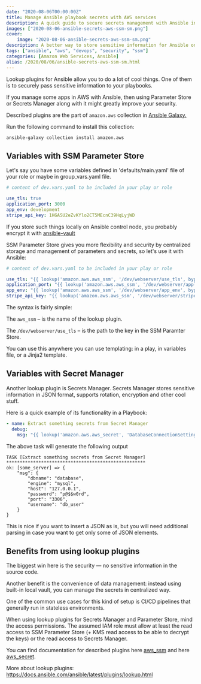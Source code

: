 ```yaml
---
date: "2020-08-06T00:00:00Z"
title: Manage Ansible playbook secrets with AWS services
description: A quick guide to secure secrets management with Ansible in AWS
images: ["2020-08-06-ansible-secrets-aws-ssm-sm.png"]
cover:
    image: "2020-08-06-ansible-secrets-aws-ssm-sm.png"
description: A better way to store sensitive information for Ansible on EC2 or other services
tags: ["ansible", "aws", "devops", "security", "ssm"]
categories: [Amazon Web Services, Ansible]
alias: /2020/08/06/ansible-secrets-aws-ssm-sm.html
---
```

Lookup plugins for Ansible allow you to do a lot of cool things. One of them is to securely pass sensitive information to your playbooks. 

If you manage some apps in AWS with Ansible, then using Parameter Store or Secrets Manager along with it might greatly improve your security.

Described plugins are the part of `amazon.aws` collection in [Ansible Galaxy.](https://galaxy.ansible.com/amazon/aws)

Run the following command to install this collection:

```shell
ansible-galaxy collection install amazon.aws
```

## Variables with SSM Parameter Store

Let's say you have some variables defined in 'defaults/main.yaml' file of your role or maybe in group_vars.yaml file.
```yaml
# content of dev.vars.yaml to be included in your play or role

use_tls: true
application_port: 3000
app_env: development
stripe_api_key: 1HGASU2eZvKYlo2CT5MEcnC39HqLyjWD
```

If you store such things locally on Ansible control node, you probably encrypt it with [ansible-vault](https://docs.ansible.com/ansible/latest/user_guide/vault.html) 

SSM Parameter Store gives you more flexibility and security by centralized storage and management of parameters and secrets, so let's use it with Ansible:

```yaml
# content of dev.vars.yaml to be included in your play or role

use_tls: "{{ lookup('amazon.aws.aws_ssm', '/dev/webserver/use_tls', bypath=true) }}"
application_port: "{{ lookup('amazon.aws.aws_ssm', '/dev/webserver/application_port', bypath=true) }}"
app_env: "{{ lookup('amazon.aws.aws_ssm', '/dev/webserver/app_env', bypath=true) }}"
stripe_api_key: "{{ lookup('amazon.aws.aws_ssm', '/dev/webserver/stripe_api_key', bypath=true) }}"
```
The syntax is fairly simple:

The `aws_ssm` – is the name of the lookup plugin.

The `/dev/webserver/use_tls` – is the path to the key in the SSM Paramter Store.

You can use this anywhere you can use templating: in a play, in variables file, or a Jinja2 template. 

## Variables with Secret Manager

Another lookup plugin is Secrets Manager. Secrets Manager stores sensitive information in JSON format, supports rotation, encryption and other cool stuff. 

Here is a quick example of its functionality in a Playbook:

```yaml
- name: Extract something secrets from Secret Manager
  debug:
    msg: "{{ lookup('amazon.aws.aws_secret', 'DatabaseConnectionSettings')}}"
```
The above task will generate the following output
```shell
TASK [Extract something secrets from Secret Manager] ****************************************************
ok: [some_server] => {
    "msg": {
        "dbname": "database",
        "engine": "mysql",
        "host": "127.0.0.1",
        "password": "p@$$w0rd",
        "port": "3306",
        "username": "db_user"
    }
}
```
This is nice if you want to insert a JSON as is, but you will need additional parsing in case you want to get only some of JSON elements.

## Benefits from using lookup plugins
The biggest win here is the security — no sensitive information in the source code.

Another benefit is the convenience of data management: instead using built-in local vault, you can manage the secrets in centralized way. 

One of the common use cases for this kind of setup is CI/CD pipelines that generally run in stateless environments.

When using lookup plugins for Secrets Manager and Parameter Store, mind the access permissions. The assumed IAM role must allow at least the read access to SSM Parameter Store (+ KMS read access to be able to decrypt the keys) or the read access to Secrets Manager. 

You can find documentation for described plugins here [aws_ssm](https://docs.ansible.com/ansible/latest/plugins/lookup/aws_ssm.html) and here [aws_secret](https://docs.ansible.com/ansible/latest/plugins/lookup/aws_secret.html).

More about lookup plugins: https://docs.ansible.com/ansible/latest/plugins/lookup.html
